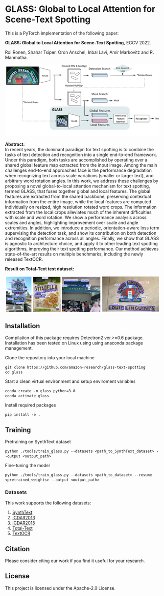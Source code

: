 # GLASS: Global to Local Attention for Scene-Text Spotting


This is a PyTorch implementation of the following paper:

**GLASS: Global to Local Attention for Scene-Text Spotting**, ECCV 2022.

Roi Ronen, Shahar Tsiper, Oron Anschel, Inbal Lavi, Amir Markovitz and R. Manmatha.

![Intro Figure](readme/architecture.png)

**Abstract:**<br>
In recent years, the dominant paradigm for text spotting is to combine the tasks of text detection and recognition into a single end-to-end framework. 
Under this paradigm, both tasks are accomplished by operating over a shared global feature map extracted from the input image.
Among the main challenges end-to-end approaches face is the performance degradation when recognizing text across scale variations (smaller or larger text), and arbitrary word rotation angles.
In this work, we address these challenges by proposing a novel global-to-local attention mechanism for text spotting, termed GLASS, that fuses together global and local features.
The global features are extracted from the shared backbone, preserving contextual information from the entire image, while the local features are computed individually on resized, high resolution rotated word crops. 
The information extracted from the local crops alleviates much of the inherent difficulties with scale and word rotation.
We show a performance analysis across scales and angles, highlighting improvement over scale and angle extremities.
In addition, we introduce a periodic, orientation-aware loss term supervising the detection task, and show its contribution on both detection and recognition performance across all angles.
Finally, we show that GLASS is agnostic to architecture choice, and apply it to other leading text spotting algorithms, improving their text spotting performance.
Our method achieves state-of-the-art results on multiple benchmarks, including the newly released TextOCR.


**Result on Total-Text test dataset:**

![Results Figure](readme/results.png)



## Installation
Compilation of this package requires Detectron2 ver.>=0.6 package. Installation has been tested on  Linux using using anaconda package management.

Clone the repository into your local machine
```
git clone https://github.com/amazon-research/glass-text-spotting
cd glass
```

Start a clean virtual environment and setup enviroment variables
```
conda create -n glass python=3.8
conda activate glass
```

Install required packages
```
pip install -e .
```

## Training

Pretraining on SynthText dataset
```
python ./tools/train_glass.py --datasets <path_to_SynthText_dataset> --output <output_path>
```

Fine-tuning the model
```
python ./tools/train_glass.py --datasets <path_to_dataset> --resume <pretrained_weights> --output <output_path>
```



### Datasets
This work supports the following datasets:

1. [SynthText](https://www.robots.ox.ac.uk/~vgg/data/scenetext/)
2. [ICDAR2013](https://rrc.cvc.uab.es/)
3. [ICDAR2015](https://rrc.cvc.uab.es/)
4. [Total-Text](https://www.robots.ox.ac.uk/~vgg/data/scenetext/)
5. [TextOCR](https://textvqa.org/textocr/dataset/)



## Citation
Please consider citing our work if you find it useful for your research.


## License

This project is licensed under the Apache-2.0 License.
